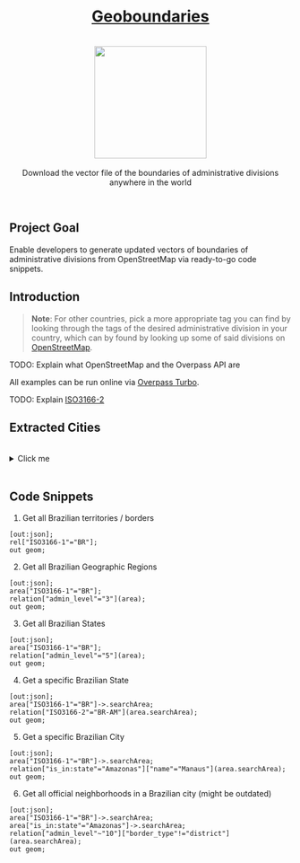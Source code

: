 <h1 align="center"><a href="https://github.com/Paguiar735/geoboundaries">Geoboundaries</a></h1>

<p align="center">
    <br>
  <a href="https://pixabay.com/pt/vectors/brasil-geografia-mapa-estados-153881/">
    <img src="https://cdn.pixabay.com/photo/2013/07/12/18/47/brazil-153881_960_720.png" width="200px" height="200px"/>
  </a>
  <br><br>
    Download the vector file of the boundaries of administrative divisions anywhere in the world
  <br>
</p>

<br>

## Project Goal

Enable developers to generate updated vectors of boundaries of administrative divisions from OpenStreetMap via ready-to-go code snippets.

## Introduction

> **Note**: For other countries, pick a more appropriate tag you can find by looking through the tags of the desired administrative division in your country, which can by found by looking up some of said divisions on [OpenStreetMap](https://openstreetmap.org/).

TODO: Explain what OpenStreetMap and the Overpass API are

All examples can be run online via [Overpass Turbo](https://overpass-turbo.eu/).

TODO: Explain [ISO3166-2](https://pt.wikipedia.org/wiki/ISO_3166-2:BR)


## Extracted Cities

<br>

<details>
<summary>Click me</summary>
<br>

| Cidade | Estado | Cargo | Gabinete | Assessor Responsável | Observação |Bairros Catalogados | Mapa Catalogado | Mapa Nomeado | Etapa 1 Finalizada |
|---|---|---|---|---|---|---|---|---|---|
| Americana | SP | - | - | David | Jornalista, Ex-assessor parlamentar | ✅ | ✅ | ✅ | ✅ |
| Barbacena | MG | Vereador | Odair Ferreira | Tamara Bruno | - |✅ | ✅ | ✅ | ✅ |
| Bela Vista | MS | Senador | Tereza Cristina | Gabriel Boccia | Atualmente não exerce função pública. É advogado, atual presidente do Rotary Club de Bela Vista. Já foi vice-prefeito (2017-2020), e na última eleição foi candidato a prefeito, a qual por pouco não ganhou. Pretende concorrer a prefeito novamente. | ❌ | ❌ | ❌ | ❌ |
| Belém | PA | Vereador | Matheus Cavalcante | O próprio | - | ✅ | ✅ | ✅ | ✅ |
| Boa Vista | RR | Vereador | Ruan Kenobby | Naira Rodrigues | - | ✅ | ✅ | ✅ | ✅ |
| Botelhos | MG | Vereador | Marcus Vinicius | O próprio | - | ✅ | ✅ | ✅ | ✅ |
| Brasília | DF | Deputado Distrital | Paula Belmonte | O próprio | - | ✅ | ✅ | ✅ | ✅ |
| Campo Grande | MS | Deputado Federal | Beto Pereira | O próprio | - | ✅ | ✅ | ✅ | ✅ |
| Caruaru | PE | - | - | Vitinho Maia | Candidato a Deputado Federal | ✅ | ✅ | ✅ | ✅ |
| Caucaia | CE | - | - | Ícaro Bonfim | Ex-assessor parlamentar de Vereador, de Deputado Estadual e de Vice-Prefeito | ✅ | ✅| ✅ | ✅ |
| Criciúma | SC | Vereador | Daniel Antunes | Cristyane Limas | - | ❌ | ❌ | ❌ | ❌ |
| Cuiabá | MT | Deputado Federal | Abilio Moumer | O próprio | - | ✅ | ✅ | ✅ | ✅ |
| Itamaraju | BA | - | - | Miguel Xavier | Liderança de Grupo Político | ✅ | ✅ | ✅ | ✅ |
| Itapema | SC | Vereador | Adriano Pivotto | Áxion Tridapalli | - | ✅ | ✅ | ✅ | ✅ |
| Maracás | BA | - | - | Jamon Soares | Afirma trabalhar no setor de Comunicação | ❌ | ❌ | ❌ | ❌ |
| Natal | RN | - | - | Paulo Ovídio | Candidato a Vereador | ✅ | ✅ | ✅ | ✅ |
| Paraíso do Tocantins | TO | Deputado Estadual | Nilton Franco | Renan Aires | - | ✅ | ✅ | ✅ | ✅ |
| Presidente Figueiredo | AM | - | - | Felipe Gonçalves | Assessor do Próprio GdA. Responsável a pedido do Deputado Federal Amom Mandel | ✅ | ✅ | ✅ | ✅ |
| Rio Claro | SP | Vereador | Carol Gomes | Andrey Sepulveda | - | ❌ | ❌ | ❌ | ❌ |
| São Carlos | SP | Vereador | Elton Carvalho | Gabriel Mesquita | - | ✅ | ✅ | ✅ | ✅ |
| São Paulo | SP | Deputado Federal | Tabata Amaral | Felipe Gonçalves | Assessor do Próprio GdA. Responsável a pedido do Deputado Federal Amom Mandel | ✅ | ✅ | ✅ | ✅ |
| Salinas | MG | Vereador | Arthur Bastos | O próprio | - | ✅ | ✅ | ✅ | ✅ |
| Silvânia | GO | Vereador | Matheus Brito | O próprio | - | ✅ | ✅ | ✅ | ✅ |
| Vitória da Conquista | BA | - | - | Wesley Brito | Candidato a Deputado Estadual | ✅ | ✅ | ✅ | ✅ |

<br>
</details>

<br>

## Code Snippets

1. Get all Brazilian territories / borders

```
[out:json];
rel["ISO3166-1"="BR"];
out geom;
```

2. Get all Brazilian Geographic Regions

```
[out:json];
area["ISO3166-1"="BR"];
relation["admin_level"="3"](area);
out geom;
```

3. Get all Brazilian States

```
[out:json];
area["ISO3166-1"="BR"];
relation["admin_level"="5"](area);
out geom;
```

4. Get a specific Brazilian State

```
[out:json];
area["ISO3166-1"="BR"]->.searchArea;
relation["ISO3166-2"="BR-AM"](area.searchArea);
out geom;
```

5. Get a specific Brazilian City

```
[out:json];
area["ISO3166-1"="BR"]->.searchArea;
relation["is_in:state"="Amazonas"]["name"="Manaus"](area.searchArea);
out geom;
```

6. Get all official neighborhoods in a Brazilian city (might be outdated)

```
[out:json];
area["ISO3166-1"="BR"]->.searchArea;
area["is_in:state"="Amazonas"]->.searchArea;
relation["admin_level"~"10"]["border_type"!="district"](area.searchArea);
out geom;
```